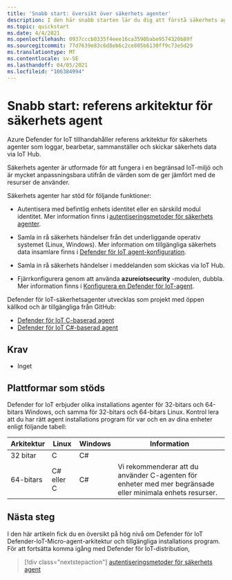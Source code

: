 ```yaml
---
title: 'Snabb start: översikt över säkerhets agenter'
description: I den här snabb starten lär du dig att förstå säkerhets agent arkitekturen för de agenter som används i Azure Defender for IoT-tjänsten.
ms.topic: quickstart
ms.date: 4/4/2021
ms.openlocfilehash: 0937cccb0335f4eee16ca3590babe9574320b89f
ms.sourcegitcommit: 77d7639e83c6d8eb6c2ce805b6130ff9c73e5d29
ms.translationtype: MT
ms.contentlocale: sv-SE
ms.lasthandoff: 04/05/2021
ms.locfileid: "106384994"
---
```

# <a name="quickstart-security-agent-reference-architecture"></a>Snabb start: referens arkitektur för säkerhets agent

Azure Defender for IoT tillhandahåller referens arkitektur för säkerhets agenter som loggar, bearbetar, sammanställer och skickar säkerhets data via IoT Hub.

Säkerhets agenter är utformade för att fungera i en begränsad IoT-miljö och är mycket anpassningsbara utifrån de värden som de ger jämfört med de resurser de använder.

Säkerhets agenter har stöd för följande funktioner:

- Autentisera med befintlig enhets identitet eller en särskild modul identitet. Mer information finns i [autentiseringsmetoder för säkerhets agenter](concept-security-agent-authentication-methods.md).

- Samla in rå säkerhets händelser från det underliggande operativ systemet (Linux, Windows). Mer information om tillgängliga säkerhets data insamlare finns i [Defender för IoT agent-konfiguration](how-to-agent-configuration.md).

- Samla in rå säkerhets händelser i meddelanden som skickas via IoT Hub.

- Fjärrkonfigurera genom att använda **azureiotsecurity** -modulen, dubbla. Mer information finns i [Konfigurera en Defender för IoT-agent](how-to-agent-configuration.md).

Defender för IoT-säkerhetsagenter utvecklas som projekt med öppen källkod och är tillgängliga från GitHub:

- [Defender för IoT C-baserad agent](https://github.com/Azure/Azure-IoT-Security-Agent-C)
- [Defender för IoT C#-baserad agent](https://github.com/Azure/Azure-IoT-Security-Agent-CS)

## <a name="prerequisites"></a>Krav

- Inget

## <a name="agent-supported-platforms"></a>Plattformar som stöds

Defender for IoT erbjuder olika installations agenter för 32-bitars och 64-bitars Windows, och samma för 32-bitars och 64-bitars Linux. Kontrol lera att du har rätt agent installations program för var och en av dina enheter enligt följande tabell:

| Arkitektur | Linux | Windows | Information |
|--|--|--|--|
| 32 bitar | C | C# |  |
| 64-bitars | C# eller C | C# | Vi rekommenderar att du använder C-agenten för enheter med mer begränsade eller minimala enhets resurser. |


## <a name="next-steps"></a>Nästa steg

I den här artikeln fick du en översikt på hög nivå om Defender för IoT Defender-IoT-Micro-agent-arkitektur och tillgängliga installations program.
För att fortsätta komma igång med Defender för IoT-distribution, 

> [!div class="nextstepaction"]
> [autentiseringsmetoder för säkerhets agent](concept-security-agent-authentication-methods.md)

